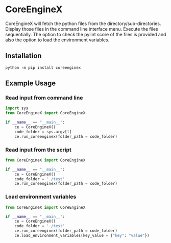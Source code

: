 # CoreEngineX
CoreEngineX will fetch the python files from the directory/sub-directories. Display those files in the command line interface menu. Execute the files sequentially. The option to check the pylint score of the files is provided and also the option to load the environment variables.

## Installation
```python -m pip install coreenginex```

## Example Usage

### Read input from command line
```python
import sys
from CoreEngineX import CoreEngineX

if __name__ == "__main__":
    ce = CoreEngineX()
    code_folder = sys.argv[1]
    ce.run_coreenginex(folder_path = code_folder)

```

### Read input from the script
```python
from CoreEngineX import CoreEngineX

if __name__ == "__main__":
    ce = CoreEngineX()
    code_folder = './test'
    ce.run_coreenginex(folder_path = code_folder)

```

### Load environment variables
```python
from CoreEngineX import CoreEngineX

if __name__ == "__main__":
    ce = CoreEngineX()
    code_folder = './test'
    ce.run_coreenginex(folder_path = code_folder)
    ce.load_environment_variables(key_value = {"key": "value"})

```